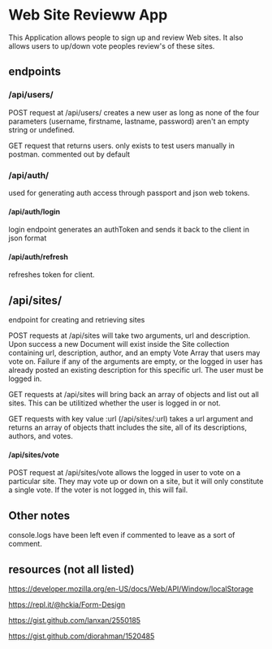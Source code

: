 # Web Site Revieww App

This Application allows people to sign up and review Web sites. It also allows users to up/down vote peoples review's of these sites.

## endpoints

### /api/users/

POST request at /api/users/ creates a new user as long as none of the four parameters (username, firstname, lastname, password) aren't an empty string or undefined.

GET request that returns users. only exists to test users manually in postman. commented out by default

### /api/auth/

used for generating auth access through passport and json web tokens.

#### /api/auth/login

login endpoint generates an authToken and sends it back to the client in json format

#### /api/auth/refresh

refreshes token for client.

## /api/sites/

endpoint for creating and retrieving sites

POST requests at /api/sites will take two arguments, url and description. Upon success a new Document will exist inside the Site collection containing url, description, author, and an empty Vote Array that users may vote on. Failure if any of the arguments are empty, or the logged in user has already posted an existing description for this specific url. The user must be logged in.

GET requests at /api/sites will bring back an array of objects and list out all sites. This can be utilitized whether the user is logged in or not.

GET requests with key value :url (/api/sites/:url) takes a url argument and returns an array of objects thatt includes the site, all of its descriptions, authors, and votes.

#### /api/sites/vote

POST request at /api/sites/vote allows the logged in user to vote on a particular site. They may vote up or down on a site, but it will only constitute a single vote. If the voter is not logged in, this will fail.


## Other notes
console.logs have been left even if commented to leave as a sort of comment.


## resources (not all listed)

https://developer.mozilla.org/en-US/docs/Web/API/Window/localStorage

https://repl.it/@hckia/Form-Design

https://gist.github.com/lanxan/2550185

https://gist.github.com/diorahman/1520485

